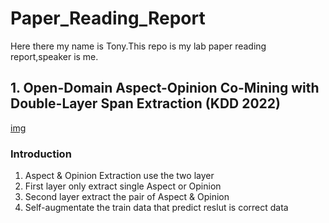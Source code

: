 # Paper_Reading_Report
Here there my name is Tony.This repo is my lab paper reading report,speaker is me.
## 1. Open-Domain Aspect-Opinion Co-Mining with Double-Layer Span Extraction (KDD 2022)
[img](fig/ODAO.jpg)
### Introduction
1. Aspect & Opinion Extraction use the two layer 
2. First layer only extract single Aspect or Opinion
3. Second layer extract the pair of Aspect & Opinion
4. Self-augmentate the train data that predict reslut is correct data
